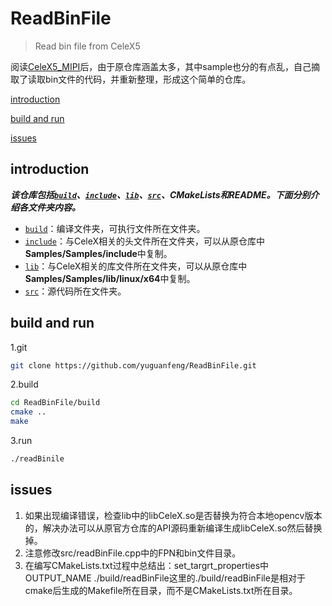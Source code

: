 # ReadBinFile

> Read bin file from CeleX5

阅读[CeleX5_MIPI](https://github.com/CelePixel/CeleX5-MIPI)后，由于原仓库涵盖太多，其中sample也分的有点乱，自己摘取了读取bin文件的代码，并重新整理，形成这个简单的仓库。

[introduction](#introduction)

[build and run](#build-and-run)

[issues](#issues)

## introduction

***该仓库包括[`build`](build)、[`include`](include)、[`lib`](lib)、[`src`](src)、CMakeLists和README。下面分别介绍各文件夹内容。***

 - [`build`](build)：编译文件夹，可执行文件所在文件夹。
 - [`include`](include)：与CeleX相关的头文件所在文件夹，可以从原仓库中**Samples/Samples/include**中复制。
 - [`lib`](lib)：与CeleX相关的库文件所在文件夹，可以从原仓库中**Samples/Samples/lib/linux/x64**中复制。
 - [`src`](src)：源代码所在文件夹。
 
 ## build and run
 
 1.git
 
  ```bash
  git clone https://github.com/yuguanfeng/ReadBinFile.git
  ```
 
 2.build 
 
  ```bash
  cd ReadBinFile/build
  cmake ..
  make
  ```
  
 3.run

 ```bash
 ./readBinile
 ```
 
## issues

1. 如果出现编译错误，检查lib中的libCeleX.so是否替换为符合本地opencv版本的，解决办法可以从原官方仓库的API源码重新编译生成libCeleX.so然后替换掉。
2. 注意修改src/readBinFile.cpp中的FPN和bin文件目录。
3. 在编写CMakeLists.txt过程中总结出：set_targrt_properties中OUTPUT_NAME ./build/readBinFile这里的./build/readBinFile是相对于cmake后生成的Makefile所在目录，而不是CMakeLists.txt所在目录。
